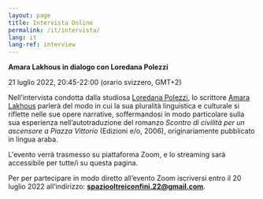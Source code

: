 ```yaml
---
layout: page
title: Intervista Online
permalink: /it/intervista/
lang: it
lang-ref: interview
---
```


**Amara Lakhous in dialogo con Loredana Polezzi** 

21 luglio 2022, 20:45-22:00 (orario svizzero, GMT+2)

Nell’intervista condotta dalla studiosa [Loredana Polezzi](https://www.spaceafterborders.com/it/relatrici-tori/Loredana-Polezzi), lo scrittore [Amara Lakhous](https://www.spaceafterborders.com/it/relatrici-tori/Amara-Lakhous) parlerà del modo in cui la sua pluralità linguistica e culturale si riflette nelle sue opere narrative, soffermandosi in modo particolare sulla sua esperienza nell’autotraduzione del romanzo _Scontro di civilità per un ascensore a Piazza Vittorio_ (Edizioni e/o, 2006), originariamente pubblicato in lingua araba.
 
L'evento verrà trasmesso su piattaforma Zoom, e lo streaming sarà accessibile per tutte/i su questa pagina. 

Per per partecipare in modo diretto all’evento Zoom iscriversi entro il 20 luglio 2022 all’indirizzo: **spaziooltreiconfini.22@gmail.com**.
